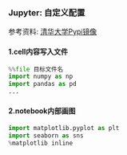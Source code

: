 ### Jupyter: 自定义配置

参考资料: [清华大学Pypi镜像](https://mirror.tuna.tsinghua.edu.cn/help/pypi/)

#### 1.cell内容写入文件

```python
%%file 目标文件名
import numpy as np
import pandas as pd
...
```

#### 2.notebook内部画图

```python
import matplotlib.pyplot as plt
import seaborn as sns
%matplotlib inline
```


